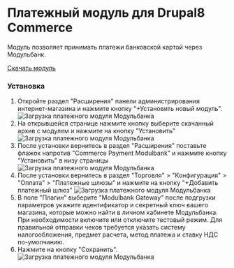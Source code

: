 # Платежный модуль для Drupal8 Commerce

Модуль позволяет принимать платежи банковской картой через Модульбанк.

[Скачать модуль](https://github.com/modulbank-pay/modulbank-drupal/releases/latest/download/modulbank_drupal8_commerce.zip)

### Установка

1. Откройте раздел "Расширения" панели администрирования интернет-магазина и нажмите кнопку "+Установить новый модуль".
![Загрузка платежного модуля Модульбанка](https://modulbank-pay.github.io/screenshots/drupal8_commerce/1.png)
2. На открывшейся странице нажмите кнопку выберите скачанный архив с модулем и нажмите на кнопку "Установить"
![Загрузка платежного модуля Модульбанка](https://modulbank-pay.github.io/screenshots/drupal8_commerce/2.png)
3. После установки вернитесь в раздел "Расширения" поставьте флажок напротив "Commerce Payment Modulbank" и нажмите кнопку "Установить" в низу страницы
![Загрузка платежного модуля Модульбанка](https://modulbank-pay.github.io/screenshots/drupal8_commerce/3.png)
4. После установки вернитесь в раздел "Торговля" > "Конфигурация" > "Оплата" > "Платежные шлюзы" и нажмите на кнопку "+Добавить платежный шлюз"
![Загрузка платежного модуля Модульбанка](https://modulbank-pay.github.io/screenshots/drupal8_commerce/4.png)
5. В поле "Плагин" выберите "Modulbank Gateway" после подгрузки параметров укажите идентификатор и секретный ключ вашего магазина, которые можно найти в личном кабинете Модульбанка. При необходимости включите или отключите тестовый режим.
Для правильной отправки чеков требуется указать систему налогообложения, предмет расчета, метод платежа и ставку НДС по-умолчанию.
6. Нажмите на кнопку "Сохранить".
![Загрузка платежного модуля Модульбанка](https://modulbank-pay.github.io/screenshots/drupal8_commerce/5.png)